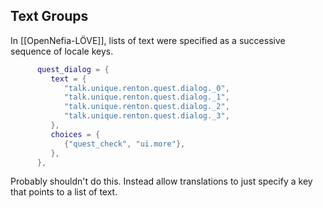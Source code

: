 ## Text Groups

In [[OpenNefia-LÖVE]], lists of text were specified as a successive sequence of locale keys.

```lua
      quest_dialog = {
         text = {
            "talk.unique.renton.quest.dialog._0",
            "talk.unique.renton.quest.dialog._1",
            "talk.unique.renton.quest.dialog._2",
            "talk.unique.renton.quest.dialog._3",
         },
         choices = {
            {"quest_check", "ui.more"},
         },
      },
```

Probably shouldn't do this. Instead allow translations to just specify a key that points to a list of text.

